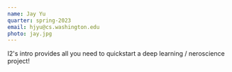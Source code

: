 ```yaml
---
name: Jay Yu
quarter: spring-2023
email: hjyu@cs.washington.edu
photo: jay.jpg
---
```


I2's intro provides all you need to quickstart a deep learning / neroscience project!